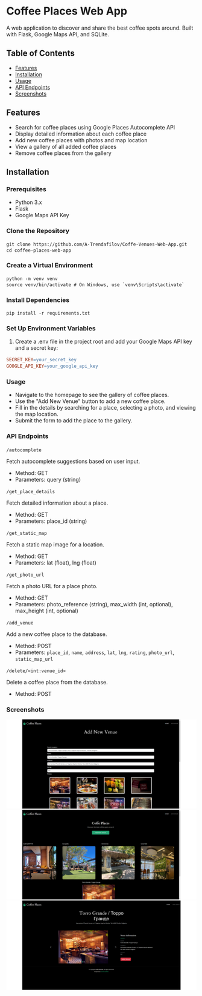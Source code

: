 # Coffee Places Web App

A web application to discover and share the best coffee spots around. Built with Flask, Google Maps API, and SQLite.

## Table of Contents

- [Features](#features)
- [Installation](#installation)
- [Usage](#usage)
- [API Endpoints](#api-endpoints)
- [Screenshots](#Screenshots)

## Features

- Search for coffee places using Google Places Autocomplete API
- Display detailed information about each coffee place
- Add new coffee places with photos and map location
- View a gallery of all added coffee places
- Remove coffee places from the gallery

## Installation

### Prerequisites

- Python 3.x
- Flask
- Google Maps API Key

### Clone the Repository

```shell
git clone https://github.com/A-Trendafilov/Coffe-Venues-Web-App.git
cd coffee-places-web-app
```

### Create a Virtual Environment

```shell
python -m venv venv
source venv/bin/activate # On Windows, use `venv\Scripts\activate`

```

### Install Dependencies

```shell
pip install -r requirements.txt
```

### Set Up Environment Variables

1. Create a .env file in the project root and add your Google Maps API key and a secret key:

```makefile
SECRET_KEY=your_secret_key
GOOGLE_API_KEY=your_google_api_key
```

### Usage

- Navigate to the homepage to see the gallery of coffee places.
- Use the "Add New Venue" button to add a new coffee place.
- Fill in the details by searching for a place, selecting a photo, and viewing the map location.
- Submit the form to add the place to the gallery.

### API Endpoints

`/autocomplete`

Fetch autocomplete suggestions based on user input.

- Method: GET
- Parameters: query (string)

`/get_place_details`

Fetch detailed information about a place.

- Method: GET
- Parameters: place_id (string)

`/get_static_map`

Fetch a static map image for a location.

- Method: GET
- Parameters: lat (float), lng (float)

`/get_photo_url`

Fetch a photo URL for a place photo.

- Method: GET
- Parameters: photo_reference (string), max_width (int, optional), max_height (int, optional)

`/add_venue`

Add a new coffee place to the database.

- Method: POST
- Parameters: `place_id`, `name`, `address`, `lat`, `lng`, `rating`, `photo_url`, `static_map_url`

`/delete/<int:venue_id>`

Delete a coffee place from the database.

- Method: POST

### Screenshots

<img alt="Screenshot 1" src="/screenshots/coffee-venue-1.png"/>

<img alt="Screenshot 2" src="/screenshots/coffee-venue-2.png"/>

<img alt="Screenshot 3" src="/screenshots/coffee-venue-3.png"/>